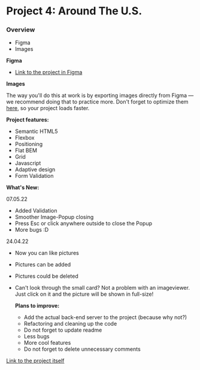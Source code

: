 # Project 4: Around The U.S.

### Overview

* Figma
* Images

**Figma**

* [Link to the project in Figma](https://www.figma.com/file/SurN1jaeEQIhuZEDMhmWWf/Sprint-4-Around-The-U.S.-desktop-mobile?node-id=0%3A1)

**Images**

The way you'll do this at work is by exporting images directly from Figma — we recommend doing that to practice more. Don't forget to optimize them [here](https://tinypng.com/), so your project loads faster. 

**Project features:**
- Semantic HTML5
- Flexbox
- Positioning
- Flat BEM
- Grid
- Javascript
- Adaptive design
- Form Validation

**What's New:**

07.05.22
 - Added Validation
 - Smoother Image-Popup closing
 - Press Esc or click anywhere outside to close the Popup
 - More bugs :D

24.04.22
- Now you can like pictures
- Pictures can be added
- Pictures could be deleted
- Can't look through the small card? Not a problem with an imageviewer. Just click on it and the picture will be shown in full-size!
  
  **Plans to improve:**
  - Add the actual back-end server to the project (because why not?)
  - Refactoring and cleaning up the code
  - Do not forget to update readme
  - Less bugs
  - More cool features
  - Do not forget to delete unnecessary comments

[Link to the project itself](https://mistifikatorcat.github.io/web_project_4/)
